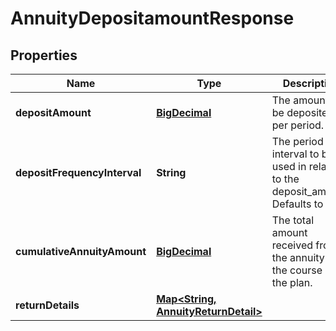 
# AnnuityDepositamountResponse

## Properties
Name | Type | Description | Notes
------------ | ------------- | ------------- | -------------
**depositAmount** | [**BigDecimal**](BigDecimal.md) | The amount to be deposited per period. | 
**depositFrequencyInterval** | **String** | The period interval to be used in relation to the deposit_amount. Defaults to year. | 
**cumulativeAnnuityAmount** | [**BigDecimal**](BigDecimal.md) | The total amount received from the annuity over the course of the plan. | 
**returnDetails** | [**Map&lt;String, AnnuityReturnDetail&gt;**](AnnuityReturnDetail.md) |  | 



